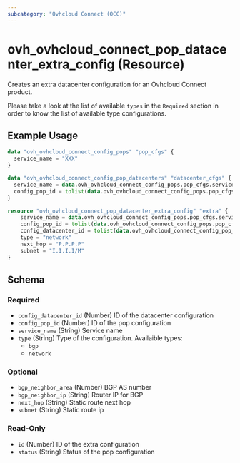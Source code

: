 ```yaml
---
subcategory: "Ovhcloud Connect (OCC)"
---
```


# ovh_ovhcloud_connect_pop_datacenter_extra_config (Resource)

Creates an extra datacenter configuration for an Ovhcloud Connect product.

Please take a look at the list of available `types` in the `Required` section in order to know the list of available type configurations.

## Example Usage

```terraform
data "ovh_ovhcloud_connect_config_pops" "pop_cfgs" {
  service_name = "XXX"
}

data "ovh_ovhcloud_connect_config_pop_datacenters" "datacenter_cfgs" {
  service_name = data.ovh_ovhcloud_connect_config_pops.pop_cfgs.service_name
  config_pop_id = tolist(data.ovh_ovhcloud_connect_config_pops.pop_cfgs.pop_configs)[0].id
}

resource "ovh_ovhcloud_connect_pop_datacenter_extra_config" "extra" {
    service_name = data.ovh_ovhcloud_connect_config_pops.pop_cfgs.service_name
    config_pop_id = tolist(data.ovh_ovhcloud_connect_config_pops.pop_cfgs.pop_configs)[0].id
    config_datacenter_id = tolist(data.ovh_ovhcloud_connect_config_pop_datacenters.datacenter_cfgs.datacenter_configs)[0].id
    type = "network"
    next_hop = "P.P.P.P"
    subnet = "I.I.I.I/M"
}
```

<!-- schema generated by tfplugindocs -->
## Schema

### Required

- `config_datacenter_id` (Number) ID of the datacenter configuration
- `config_pop_id` (Number) ID of the pop configuration
- `service_name` (String) Service name
- `type` (String) Type of the configuration. Availaible types:
    * `bgp`
    * `network`

### Optional

- `bgp_neighbor_area` (Number) BGP AS number
- `bgp_neighbor_ip` (String) Router IP for BGP
- `next_hop` (String) Static route next hop
- `subnet` (String) Static route ip

### Read-Only

- `id` (Number) ID of the extra configuration
- `status` (String) Status of the pop configuration
